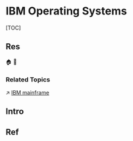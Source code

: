# IBM Operating Systems

[TOC]



## Res
🏠 
🚧 


### Related Topics
↗ [IBM mainframe](../../Hardware%20&%20EE%20Related%20Theories/🛠️%20Computer%20System%20Implementations/Computer%20Server%20Hosts/IBM%20mainframe/IBM%20mainframe.md)



## Intro



## Ref
